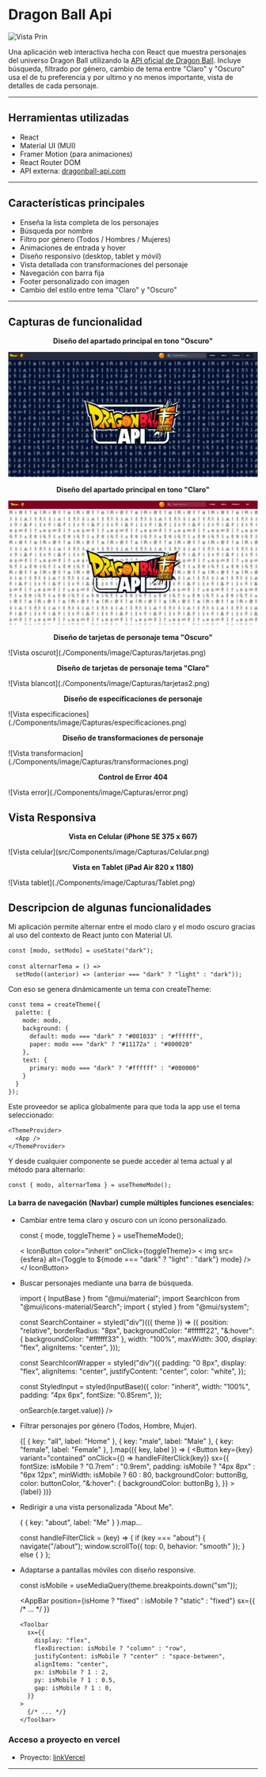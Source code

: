 
<p align="center">

# Dragon Ball Api

</p>

<p align="center">

  ![Vista Prin](https://i.blogs.es/04ac6a/2560_3000/1366_2000.jpeg)

</p>

Una aplicación web interactiva hecha con React que muestra personajes del universo Dragon Ball utilizando la [API oficial de Dragon Ball](https://web.dragonball-api.com/). Incluye búsqueda, filtrado por género, cambio de tema entre "Claro" y "Oscuro" usa el de tu preferencia y  por ultimo y no menos importante, vista de detalles de cada personaje.


---

## Herramientas utilizadas

-  React
-  Material UI (MUI)
-  Framer Motion (para animaciones)
-  React Router DOM
-  API externa: [dragonball-api.com](https://web.dragonball-api.com/)

---

##  Características principales

-  Enseña la lista completa de los personajes
- Búsqueda por nombre
- Filtro por género (Todos / Hombres / Mujeres)
- Animaciones de entrada y hover
- Diseño responsivo (desktop, tablet y móvil)
- Vista detallada con transformaciones del personaje
- Navegación con barra fija
- Footer personalizado con imagen
- Cambio del estilo entre tema "Claro" y "Oscuro"

---

## Capturas de funcionalidad
<p align="center">
  <strong>Diseño del apartado principal en tono "Oscuro"</strong>
</p>

<p align="center">

  ![Vista Oscuro](https://github.com/Aristo1989/SegundaEntregaVite/blob/cf7f5a3c8ea626712deebdda46edd588415c6899/src/Components/image/Capturas/principalO.png)

</p>


<p align="center">
  <strong>Diseño del apartado principal en tono "Claro"</strong>
</p>

<p align="center">

![Vista blanco](https://github.com/Aristo1989/SegundaEntregaVite/blob/cf7f5a3c8ea626712deebdda46edd588415c6899/src/Components/image/Capturas/principalB.png)

</p>


<p align="center">
  <strong>Diseño de tarjetas de personaje tema "Oscuro"</strong>
</p>
![Vista oscurot](./Components/image/Capturas/tarjetas.png)

<p align="center">
  <strong>Diseño de tarjetas de personaje tema "Claro"</strong>
</p>
![Vista blancot](./Components/image/Capturas/tarjetas2.png)

<p align="center">
  <strong>Diseño de especificaciones de personaje </strong>
</p>
![Vista especificaciones](./Components/image/Capturas/especificaciones.png)

<p align="center">
  <strong>Diseño de transformaciones de personaje </strong>
</p>
![Vista transformacion](./Components/image/Capturas/transformaciones.png)

<p align="center">
  <strong>Control de Error 404 </strong>
</p>
![Vista error](./Components/image/Capturas/error.png)


##  Vista Responsiva
<p align="center">
  <strong>Vista en Celular (iPhone SE 375 x 667) </strong>
</p>
![Vista celular](src/Components/image/Capturas/Celular.png)

<p align="center">
  <strong>Vista en Tablet (iPad Air  820 x 1180) </strong>
</p>
![Vista tablet](./Components/image/Capturas/Tablet.png)


##  Descripcion de algunas funcionalidades

Mi aplicación permite alternar entre el modo claro y el modo oscuro gracias al uso del contexto de React junto con Material UI.

    const [modo, setModo] = useState("dark");
    
    const alternarTema = () =>
      setModo((anterior) => (anterior === "dark" ? "light" : "dark"));
    

Con eso se genera dinámicamente un tema con createTheme:

    const tema = createTheme({
      palette: {
        mode: modo,
        background: {
          default: modo === "dark" ? "#001033" : "#ffffff",
          paper: modo === "dark" ? "#11172a" : "#800020"
        },
        text: {
          primary: modo === "dark" ? "#ffffff" : "#000000"
        }
      }
    });
    

Este proveedor se aplica globalmente para que toda la app use el tema seleccionado:

    <ThemeProvider>
      <App />
    </ThemeProvider>
    

Y desde cualquier componente se puede acceder al tema actual y al método para alternarlo:

    const { modo, alternarTema } = useThemeMode();
    

####  La barra de navegación (Navbar) cumple múltiples funciones esenciales:

- Cambiar entre tema claro y oscuro con un ícono personalizado.

   
    
    
    const { mode, toggleTheme } = useThemeMode();
    
    
    < IconButton color="inherit" onClick={toggleTheme}>
      < img src={esfera} alt={Toggle to ${mode === "dark" ? "light" : "dark"} mode} />
    </ IconButton>
    

- Buscar personajes mediante una barra de búsqueda.

    
    import { InputBase } from "@mui/material";
    import SearchIcon from "@mui/icons-material/Search";
    import { styled } from "@mui/system";

    const SearchContainer = styled("div")(({ theme }) => ({
      position: "relative",
      borderRadius: "8px",
      backgroundColor: "#ffffff22",
      "&:hover": { backgroundColor: "#ffffff33" },
      width: "100%",
      maxWidth: 300,
      display: "flex",
      alignItems: "center",
    }));
    
    const SearchIconWrapper = styled("div")({
      padding: "0 8px",
      display: "flex",
      alignItems: "center",
      justifyContent: "center",
      color: "white",
    });
    
    const StyledInput = styled(InputBase)({
      color: "inherit",
      width: "100%",
      padding: "4px 6px",
      fontSize: "0.85rem",
    });
    
    <SearchContainer>
      <SearchIconWrapper>
        <SearchIcon sx={{ fontSize: isMobile ? 20 : 24 }} />
      </SearchIconWrapper>
      <StyledInput
        placeholder="Search character..."
        onChange={(e) => onSearch(e.target.value)}
      />
    </SearchContainer>

- Filtrar personajes por género (Todos, Hombre, Mujer).
    
	 
    {[
      { key: "all", label: "Home" },
      { key: "male", label: "Male" },
      { key: "female", label: "Female" },
    ].map(({ key, label }) => (
      <Button
        key={key}
        variant="contained"
        onClick={() => handleFilterClick(key)}
        sx={{
          fontSize: isMobile ? "0.7rem" : "0.9rem",
          padding: isMobile ? "4px 8px" : "6px 12px",
          minWidth: isMobile ? 60 : 80,
          backgroundColor: buttonBg,
          color: buttonColor,
          "&:hover": { backgroundColor: buttonBg },
        }}
      >
        {label}
      </Button>
    ))}
    

- Redirigir a una vista personalizada "About Me".
    
	
    { { key: "about", label: "Me" } }.map...

    const handleFilterClick = (key) => {
      if (key === "about") {
        navigate("/about");
        window.scrollTo({ top: 0, behavior: "smooth" });
      } else {
      }
    };
    

- Adaptarse a pantallas móviles con diseño responsive.

    
    const isMobile = useMediaQuery(theme.breakpoints.down("sm"));
    
    <AppBar
      position={isHome ? "fixed" : isMobile ? "static" : "fixed"}
      sx={{ /* ... */ }}
    >
      <Toolbar
        sx={{
          display: "flex",
          flexDirection: isMobile ? "column" : "row",
          justifyContent: isMobile ? "center" : "space-between",
          alignItems: "center",
          px: isMobile ? 1 : 2,
          py: isMobile ? 1 : 0.5,
          gap: isMobile ? 1 : 0,
        }}
      >
        {/* ... */}
      </Toolbar>
    </AppBar>
    

###  Acceso a proyecto en vercel
-  Proyecto: [linkVercel](https://web.dragonball-api.com/)

---